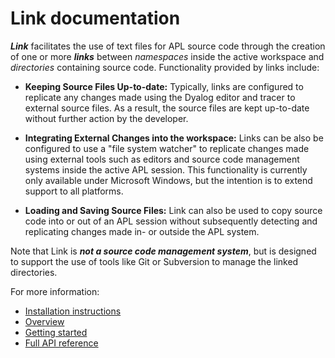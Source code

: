 # Link documentation

***Link*** facilitates the use of text files for APL source code
through the creation of one or more ***links*** between *namespaces* inside the active workspace
and *directories* containing source code. Functionality provided by links include:

* **Keeping Source Files Up-to-date:** 
Typically, links are configured to replicate any changes made using the Dyalog editor
and tracer to external source files. As a result, the source files are kept up-to-date
without further action by the developer.

* **Integrating External Changes into the workspace:**
Links can be also be configured to use a "file system watcher" to replicate changes made
using external tools such as editors and source code management systems inside the active
APL session. This functionality is currently only available under Microsoft Windows, 
but the intention is to extend support to all platforms.

* **Loading and Saving Source Files:**
Link can also be used to copy source code into or out of an APL session without subsequently
detecting and replicating changes made in- or outside the APL system.

Note that Link is ***not a source code management system***,
but is designed to support the use of tools like Git or Subversion to manage the linked directories.

For more information:
* [Installation instructions](Installation.md)
* [Overview](Overview.md)
* [Getting started](GettingStarted.md)
* [Full API reference](API.md)